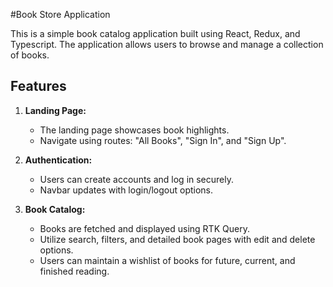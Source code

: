 #Book Store Application

This is a simple book catalog application built using React, Redux, and Typescript. The application allows users to browse and manage a collection of books.

## Features

1. **Landing Page:**
   - The landing page showcases book highlights.
   - Navigate using routes: "All Books", "Sign In", and "Sign Up".

2. **Authentication:**
   - Users can create accounts and log in securely.
   - Navbar updates with login/logout options.

3. **Book Catalog:**
   - Books are fetched and displayed using RTK Query.
   - Utilize search, filters, and detailed book pages with edit and delete options.
   -  Users can maintain a wishlist of books for future, current, and finished reading.

